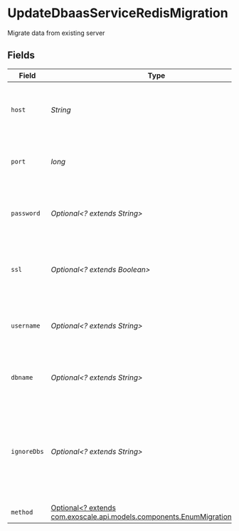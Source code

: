 # UpdateDbaasServiceRedisMigration

Migrate data from existing server


## Fields

| Field                                                                                                                        | Type                                                                                                                         | Required                                                                                                                     | Description                                                                                                                  |
| ---------------------------------------------------------------------------------------------------------------------------- | ---------------------------------------------------------------------------------------------------------------------------- | ---------------------------------------------------------------------------------------------------------------------------- | ---------------------------------------------------------------------------------------------------------------------------- |
| `host`                                                                                                                       | *String*                                                                                                                     | :heavy_check_mark:                                                                                                           | Hostname or IP address of the server where to migrate data from                                                              |
| `port`                                                                                                                       | *long*                                                                                                                       | :heavy_check_mark:                                                                                                           | Port number of the server where to migrate data from                                                                         |
| `password`                                                                                                                   | *Optional<? extends String>*                                                                                                 | :heavy_minus_sign:                                                                                                           | Password for authentication with the server where to migrate data from                                                       |
| `ssl`                                                                                                                        | *Optional<? extends Boolean>*                                                                                                | :heavy_minus_sign:                                                                                                           | The server where to migrate data from is secured with SSL                                                                    |
| `username`                                                                                                                   | *Optional<? extends String>*                                                                                                 | :heavy_minus_sign:                                                                                                           | User name for authentication with the server where to migrate data from                                                      |
| `dbname`                                                                                                                     | *Optional<? extends String>*                                                                                                 | :heavy_minus_sign:                                                                                                           | Database name for bootstrapping the initial connection                                                                       |
| `ignoreDbs`                                                                                                                  | *Optional<? extends String>*                                                                                                 | :heavy_minus_sign:                                                                                                           | Comma-separated list of databases, which should be ignored during migration (supported by MySQL only at the moment)          |
| `method`                                                                                                                     | [Optional<? extends com.exoscale.api.models.components.EnumMigrationMethod>](../../models/components/EnumMigrationMethod.md) | :heavy_minus_sign:                                                                                                           | N/A                                                                                                                          |